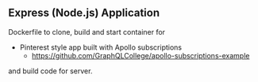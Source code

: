 ## Express (Node.js) Application

Dockerfile to clone, build and start container for 

* Pinterest style app built with Apollo subscriptions
  + https://github.com/GraphQLCollege/apollo-subscriptions-example

and build code for server.
